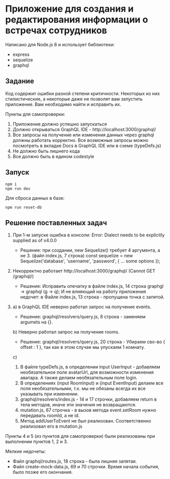 # Приложение для создания и редактирования информации о встречах сотрудников

Написано для Node.js 8 и использует библиотеки:
* express
* sequelize
* graphql

## Задание
Код содержит ошибки разной степени критичности. Некоторых из них стилистические, а некоторые даже не позволят вам запустить приложение. Вам необходимо найти и исправить их.

Пункты для самопроверки:
1. Приложение должно успешно запускаться
2. Должно открываться GraphQL IDE - http://localhost:3000/graphql/
3. Все запросы на получение или изменения данных через graphql должны работать корректно. Все возможные запросы можно посмотреть в вкладке Docs в GraphQL IDE или в схеме (typeDefs.js)
4. Не должно быть лишнего кода
5. Все должно быть в едином codestyle

## Запуск
```
npm i
npm run dev
```

Для сброса данных в базе:
```
npm run reset-db
```



## Решение поставленных задач

1. При 1-м запуске ошибка в консоли: Error: Dialect needs to be explicitly supplied as of v4.0.0

   - Решение: при создании, new Sequelize() требует 4 аргумента, а не 3. (файл index.js, 7 строка)
      const sequelize = new Sequelize('database', 'username', 'password', {
        ... some options
      });

2. Некорректно работает http://localhost:3000/graphql/ (Cannot GET /graphql/)

   - Решение: Исправить опечатку в файле index.js, 14 строка graphgl -> graphql (g -> q);
            И не влияющий на работу приложения недочет: в Файле index.js, 13 строка - пропущена точка с запятой.
    
3. a) в GraphQL IDE неверно работал запрос на получение events. 

   - Решение: graphql/resolvers/query.js, 8 строка - заменяем argumets на {}.
 
 
   b) Неверно работал запрос на получение rooms. 
  
   - Решение: graphql/resolvers/query.js, 20 строка - Убираем сво-во { offset : 1 }, так как в этом случае мы упускаем 1 комнату.
 
   c)  
   1. В файле typeDefs.js, в определении input UserInput - добавляем необязательное поле avatarUrl, для возможности изменения аватара. А также делаем необязательным поле login.
   2. В определениях (input RoomInput) и (input EventInput) делаем все поля необязательными, т.к. мы не обязаны всегда их все указывать при изменении.
   3. graphql/resolvers/index.js - 14 и 17 строчки, добавляем return в тела методов, иначе эти значения не возвращаются.
   4. mutation.js, 67 строчка - в вызов метода event.setRoom нужно передавать roomId, а не id.
   5. Метод addUserToEvent не был реализован. Соответственно реализовал его в mutation.js
   
Пункты 4 и 5 (из пунктов для самопроверки) были реализованы при выполнении пунктов 1, 2 и 3.

Мелкие недочеты:
 -  Файл graphql/routes.js, 18 строка - была лишняя запятая.
 -  Файл create-mock-data.js, 69 и 70 строчки. Время начала события, было позже его окончания.